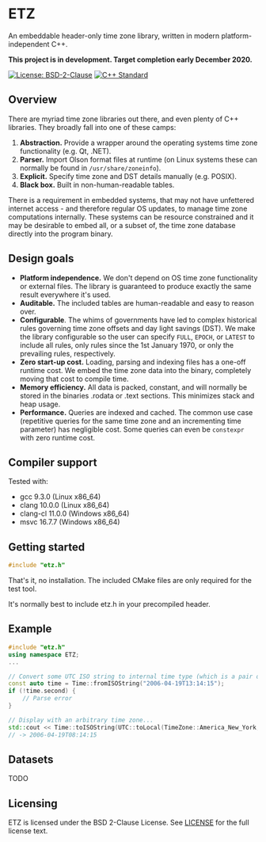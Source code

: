 # ETZ

An embeddable header-only time zone library, written in modern platform-independent C++.

**This project is in development. Target completion early December 2020.**

[![License: BSD-2-Clause](https://img.shields.io/github/license/neilharan/etz.svg)](./LICENSE)
[![C++ Standard](https://img.shields.io/badge/C%2B%2B-17%2F20-blue.svg)](https://img.shields.io/badge/C%2B%2B-17%2F20-blue.svg)

## Overview

There are myriad time zone libraries out there, and even plenty of C++ libraries. They broadly fall into one of these camps:

1. **Abstraction.** Provide a wrapper around the operating systems time zone functionality (e.g. Qt, .NET).
2. **Parser.** Import Olson format files at runtime (on Linux systems these can normally be found in ```/usr/share/zoneinfo```).
3. **Explicit.** Specify time zone and DST details manually (e.g. POSIX).
4. **Black box.** Built in non-human-readable tables.

There is a requirement in embedded systems, that may not have unfettered internet access - and therefore regular OS updates, to manage time zone computations internally. These systems can be resource constrained and it may be desirable to embed all, or a subset of, the time zone database directly into the program binary.

## Design goals

- **Platform independence.** We don't depend on OS time zone functionality or external files. The library is guaranteed to produce exactly the same result everywhere it's used.
- **Auditable.** The included tables are human-readable and easy to reason over.
- **Configurable**. The whims of governments have led to complex historical rules governing time zone offsets and day light savings (DST). We make the library configurable so the user can specify ```FULL```, ```EPOCH```, or ```LATEST``` to include all rules, only rules since the 1st January 1970, or only the prevailing rules, respectively.
- **Zero start-up cost.** Loading, parsing and indexing files has a one-off runtime cost. We embed the time zone data into the binary, completely moving that cost to compile time.
- **Memory efficiency.** All data is packed, constant, and will normally be stored in the binaries .rodata or .text sections. This minimizes stack and heap usage.
- **Performance.** Queries are indexed and cached. The common use case (repetitive queries for the same time zone and an incrementing time parameter) has negligible cost. Some queries can even be ```constexpr``` with zero runtime cost.

## Compiler support

Tested with:

- gcc 9.3.0 (Linux x86_64)
- clang 10.0.0 (Linux x86_64)
- clang-cl 11.0.0 (Windows x86_64)
- msvc 16.7.7 (Windows x86_64)

## Getting started

```C++
#include "etz.h"
```

That's it, no installation. The included CMake files are only required for the test tool.

It's normally best to include etz.h in your precompiled header.

## Example

```C++
#include "etz.h"
using namespace ETZ;
...

// Convert some UTC ISO string to internal time type (which is a pair of time_t and boolean to indicate parse result)...
const auto time = Time::fromISOString("2006-04-19T13:14:15");
if (!time.second) {
    // Parse error
}

// Display with an arbitrary time zone...
std::cout << Time::toISOString(UTC::toLocal(TimeZone::America_New_York, time.first).first).c_str();
// -> 2006-04-19T08:14:15
```

## Datasets

TODO

## Licensing

ETZ is licensed under the BSD 2-Clause License. See [LICENSE][] for the full license text.

[LICENSE]: https://github.com/neilharan/etz/blob/master/LICENSE
